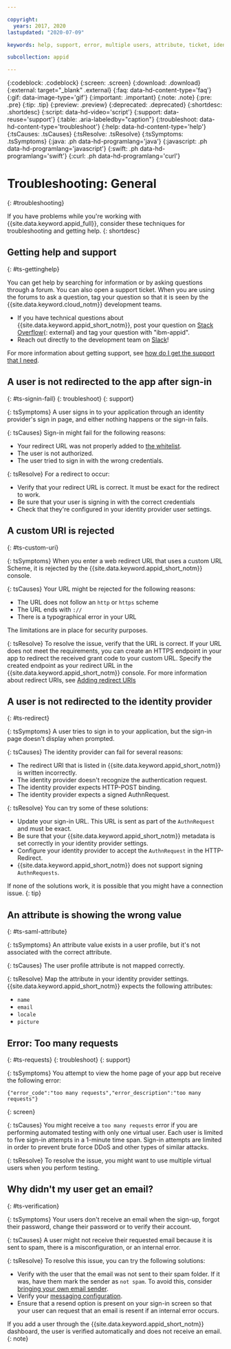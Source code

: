 ```yaml
---

copyright:
  years: 2017, 2020
lastupdated: "2020-07-09"

keywords: help, support, error, multiple users, attribute, ticket, identity provider, redirect uri, custom url, virtual user, idp, identity settings, user profile

subcollection: appid

---
```


{:codeblock: .codeblock}
{:screen: .screen}
{:download: .download}
{:external: target="_blank" .external}
{:faq: data-hd-content-type='faq'}
{:gif: data-image-type='gif'}
{:important: .important}
{:note: .note}
{:pre: .pre}
{:tip: .tip}
{:preview: .preview}
{:deprecated: .deprecated}
{:shortdesc: .shortdesc}
{:script: data-hd-video='script'}
{:support: data-reuse='support'}
{:table: .aria-labeledby="caption"}
{:troubleshoot: data-hd-content-type='troubleshoot'}
{:help: data-hd-content-type='help'}
{:tsCauses: .tsCauses}
{:tsResolve: .tsResolve}
{:tsSymptoms: .tsSymptoms}
{:java: .ph data-hd-programlang='java'}
{:javascript: .ph data-hd-programlang='javascript'}
{:swift: .ph data-hd-programlang='swift'}
{:curl: .ph data-hd-programlang='curl'}


# Troubleshooting: General
{: #troubleshooting}

If you have problems while you're working with {{site.data.keyword.appid_full}}, consider these techniques for troubleshooting and getting help.
{: shortdesc}

## Getting help and support
{: #ts-gettinghelp}

You can get help by searching for information or by asking questions through a forum. You can also open a support ticket. When you are using the forums to ask a question, tag your question so that it is seen by the {{site.data.keyword.cloud_notm}} development teams.
  * If you have technical questions about {{site.data.keyword.appid_short_notm}}, post your question on [Stack Overflow](https://stackoverflow.com/){: external} and tag your question with "ibm-appid".
  * Reach out directly to the development team on [Slack](https://www.ibm.com/cloud/blog/announcements/get-help-with-ibm-cloud-app-id-related-questions-on-slack)! 


For more information about getting support, see [how do I get the support that I need](/docs/get-support?topic=get-support-getting-customer-support).


## A user is not redirected to the app after sign-in
{: #ts-signin-fail}
{: troubleshoot} 
{: support}

{: tsSymptoms}
A user signs in to your application through an identity provider's sign in page, and either nothing happens or the sign-in fails.

{: tsCauses}
Sign-in might fail for the following reasons:

* Your redirect URL was not properly added to [the whitelist](/docs/appid?topic=appid-faq#faq-redirect).
* The user is not authorized.
* The user tried to sign in with the wrong credentials.

{: tsResolve}
For a redirect to occur:

* Verify that your redirect URL is correct. It must be exact for the redirect to work.
* Be sure that your user is signing in with the correct credentials
* Check that they're configured in your identity provider user settings.



## A custom URI is rejected
{: #ts-custom-uri}

{: tsSymptoms}
When you enter a web redirect URL that uses a custom URL Scheme, it is rejected by the {{site.data.keyword.appid_short_notm}} console.

{: tsCauses}
Your URL might be rejected for the following reasons:

* The URL does not follow an `http` or `https` scheme
* The URL ends with `://`
* There is a typographical error in your URL

The limitations are in place for security purposes.

{: tsResolve}
To resolve the issue, verify that the URL is correct. If your URL does not meet the requirements, you can create an HTTPS endpoint in your app to redirect the received grant code to your custom URL. Specify the created endpoint as your redirect URL in the {{site.data.keyword.appid_short_notm}} console. For more information about redirect URIs, see [Adding redirect URIs](/docs/appid?topic=appid-managing-idp#add-redirect-uri)


## A user is not redirected to the identity provider
{: #ts-redirect}

{: tsSymptoms}
A user tries to sign in to your application, but the sign-in page doesn't display when prompted.

{: tsCauses}
The identity provider can fail for several reasons:

* The redirect URI that is listed in {{site.data.keyword.appid_short_notm}} is written incorrectly.
* The identity provider doesn't recognize the authentication request.
* The identity provider expects HTTP-POST binding.
* The identity provider expects a signed AuthnRequest.

{: tsResolve}
You can try some of these solutions:

* Update your sign-in URL. This URL is sent as part of the `AuthnRequest` and must be exact.
* Be sure that your {{site.data.keyword.appid_short_notm}} metadata is set correctly in your identity provider settings.
* Configure your identity provider to accept the `AuthnRequest` in the HTTP-Redirect.
* {{site.data.keyword.appid_short_notm}} does not support signing `AuthnRequests`.

If none of the solutions work, it is possible that you might have a connection issue.
{: tip}


## An attribute is showing the wrong value
{: #ts-saml-attribute}

{: tsSymptoms}
An attribute value exists in a user profile, but it's not associated with the correct attribute.

{: tsCauses}
The user profile attribute is not mapped correctly.

{: tsResolve}
Map the attribute in your identity provider settings. {{site.data.keyword.appid_short_notm}} expects the following attributes:
* `name`
* `email`
* `locale`
* `picture`



## Error: Too many requests
{: #ts-requests}
{: troubleshoot} 
{: support}

{: tsSymptoms}
You attempt to view the home page of your app but receive the following error:

```
{"error_code":"too many requests","error_description":"too many requests"}
```
{: screen}

{: tsCauses}
You might receive a `too many requests` error if you are performing automated testing with only one virtual user. Each user is limited to five sign-in attempts in a 1-minute time span. Sign-in attempts are limited in order to prevent brute force DDoS and other types of similar attacks.

{: tsResolve}
To resolve the issue, you might want to use multiple virtual users when you perform testing.



## Why didn't my user get an email?
{: #ts-verification}

{: tsSymptoms}
Your users don't receive an email when the sign-up, forgot their password, change their password or to verify their account.

{: tsCauses}
A user might not receive their requested email because it is sent to spam, there is a misconfiguration, or an internal error.

{: tsResolve}
To resolve this issue, you can try the following solutions:

* Verify with the user that the email was not sent to their spam folder. If it was, have them mark the sender as `not spam`. To avoid this, consider [bringing your own email sender](/docs/appid?topic=appid-cd-types#cd-custom-email).
* Verify your [messaging configuration](/docs/appid?topic=appid-cd-types). 
* Ensure that a resend option is present on your sign-in screen so that your user can request that an email is resent if an internal error occurs.

If you add a user through the {{site.data.keyword.appid_short_notm}} dashboard, the user is verified automatically and does not receive an email.
{: note}


